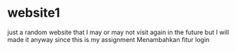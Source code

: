 # website1
just a random website that I may or may not visit again in the future but I will made it anyway since this is my assignment
Menambahkan fitur login
